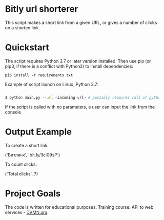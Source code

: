 # Bitly url shorterer
This script makes a short link from a given URL, or gives a number of clicks on a shorten link.

# Quickstart

The script requires Python 3.7 or later version installed. Then use pip (or pip3, if there is a conflict with Python2) to install dependencies:
```
pip install -r requirements.txt
```

Example of script launch on Linux, Python 3.7:

```bash

$ python main.py --url <incoming url> # possibly requires call of python3 executive instead of just python

```
If the script is called with no parameters, a user can input the link from the console

# Output Example
To create a short link:

('Битлинк', 'bit.ly/3ci09sP')

To count clicks:

('Total clicks', 7)

# Project Goals

The code is written for educational purposes. Training course: API to web services - [DVMN.org](https://dvmn.org)
